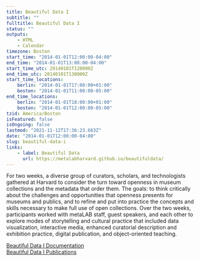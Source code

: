 ```yaml
---
title: Beautiful Data I
subtitle: ""
fulltitle: Beautiful Data I
status: ""
outputs:
    - HTML
    - Calendar
timezone: Boston
start_time: "2014-01-01T12:00:00-04:00"
end_time: "2014-01-01T13:00:00-04:00"
start_time_utc: 20140101T120000Z
end_time_utc: 20140101T130000Z
start_time_locations:
    berlin: "2014-01-01T17:00:00+01:00"
    boston: "2014-01-01T11:00:00-05:00"
end_time_locations:
    berlin: "2014-01-01T18:00:00+01:00"
    boston: "2014-01-01T12:00:00-05:00"
tzid: America/Boston
isFeatured: false
isOngoing: false
lastmod: "2021-11-12T17:36:23.663Z"
date: "2014-01-01T12:00:00-04:00"
slug: beautiful-data-i
links:
    - label: Beautiful Data
      url: https://metalabharvard.github.io/beautifuldata/
---
```

For two weeks, a diverse group of curators, scholars, and technologists gathered at Harvard to consider the turn toward openness in museum collections and the metadata that order them. The goals: to think critically about the challenges and opportunities that openness presents for museums and publics, and to refine and put into practice the concepts and skills necessary to make full use of open collections. Over the two weeks, participants worked with metaLAB staff, guest speakers, and each other to explore modes of storytelling and cultural practice that included data visualization, interactive media, enhanced curatorial description and exhibition practice, digital publication, and object-oriented teaching.

[Beautiful Data I Documentation](http://metalabharvard.github.io/beautifuldata/2014)<br />
[Beautiful Data I Publications](https://metalabharvard.github.io/beautifuldata/2014/publications.html)